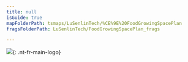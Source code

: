 ```yaml
---
title: null
isGuide: true
mapFolderPath: tsmaps/LuSenlinTech/%CE%9E%20FoodGrowingSpacePlan
fragsFolderPath: LuSenlinTech/FoodGrowingSpacePlan_frags

---
```



<!-- tsGuideRenderComment {"guide":{"id":"yAZOyj02R","path":"LuSenlinTech","fragmentFolderPath":"LuSenlinTech/FoodGrowingSpacePlan_frags"},"fragment":{"id":"yAZOyj02R","topLevelMapKey":"s7SMNM05c","mapKeyChain":"s7SMNM05c","guideID":"yAZOyj0Ky","guidePath":"c:/GitHub/MuddySpud/MuddySpud.github.io/tsmaps/LuSenlinTech/FoodGrowingSpacePlan.tsmap","chartKey":"s7SMNM05c","isLeaf":false,"options":[{"id":"yAZOyw2YL","order":1},{"id":"yAZOzw2Px","option":"About Lǜ Sēnlín technologies","order":2,"isAncillary":true}]}} -->

[<img src="/LuSenlinTech/assets/images/LuSenlin_white.png">](/LuSenlinTech/assets/images/LuSenlin_white.png){: .nt-fr-main-logo}

